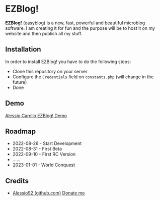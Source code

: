 # EZBlog!

**EZBlog!** (easyblog) is a new, fast, powerful and beautiful microblog software. I am creating it for fun and the purpose will be to host it on my website and then publish all my stuff.

## Installation

In order to install EZBlog! you have to do the following steps:
- Clone this repository on your server
- Configure the `Credentials` field on `constants.php` (will change in the future)
- Done

## Demo

[Alessio Carello EZBlog! Demo](https://alessiocarello.tk/mb/)

## Roadmap

- 2022-08-26 - Start Development
- 2022-08-31 - First Beta
- 2022-09-10 - First RC Version
- ......
- 2023-01-01 -  World Conquest

## Credits

- [Alessio92 (github.com)](https://github.com/Alessio92) [Donate me](https://www.paypal.com/donate/?hosted_button_id=ZRFPQU7M83LQL)

